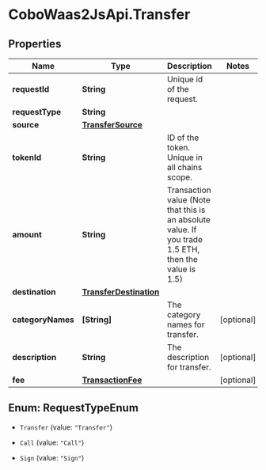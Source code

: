 # CoboWaas2JsApi.Transfer

## Properties

Name | Type | Description | Notes
------------ | ------------- | ------------- | -------------
**requestId** | **String** | Unique id of the request. | 
**requestType** | **String** |  | 
**source** | [**TransferSource**](TransferSource.md) |  | 
**tokenId** | **String** | ID of the token. Unique in all chains scope. | 
**amount** | **String** | Transaction value (Note that this is an absolute value. If you trade 1.5 ETH, then the value is 1.5)  | 
**destination** | [**TransferDestination**](TransferDestination.md) |  | 
**categoryNames** | **[String]** | The category names for transfer. | [optional] 
**description** | **String** | The description for transfer. | [optional] 
**fee** | [**TransactionFee**](TransactionFee.md) |  | [optional] 



## Enum: RequestTypeEnum


* `Transfer` (value: `"Transfer"`)

* `Call` (value: `"Call"`)

* `Sign` (value: `"Sign"`)




